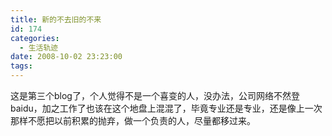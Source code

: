 ```yaml
---
title: 新的不去旧的不来
id: 174
categories:
  - 生活轨迹
date: 2008-10-02 23:23:00
tags:
---
```


    

这是第三个blog了，个人觉得不是一个喜变的人，没办法，公司网络不然登baidu，加之工作了也该在这个地盘上混混了，毕竟专业还是专业，还是像上一次那样不愿把以前积累的抛弃，做一个负责的人，尽量都移过来。

</div>